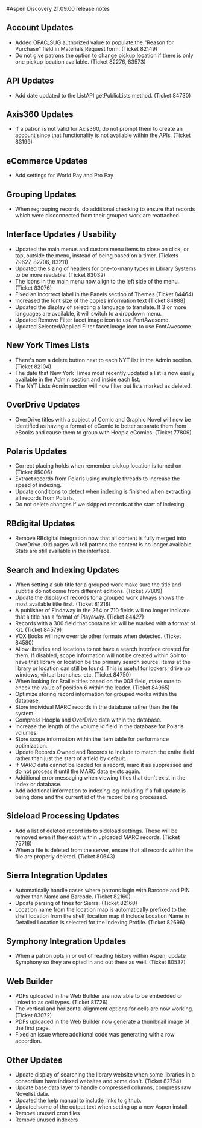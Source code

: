 #Aspen Discovery 21.09.00 release notes
## Account Updates
- Added OPAC_SUG authorized value to populate the "Reason for Purchase" field in Materials Request form. (Ticket 82149)
- Do not give patrons the option to change pickup location if there is only one pickup location available. (Ticket 82276, 83573)

## API Updates
- Add date updated to the ListAPI getPublicLists method. (Ticket 84730) 

## Axis360 Updates
- If a patron is not valid for Axis360, do not prompt them to create an account since that functionality is not available within the APIs. (Ticket 83199) 

## eCommerce Updates
- Add settings for World Pay and Pro Pay

## Grouping Updates
- When regrouping records, do additional checking to ensure that records which were disconnected from their grouped work are reattached.  

## Interface Updates / Usability
- Updated the main menus and custom menu items to close on click, or tap, outside the menu, instead of being based on a timer. (Tickets 79627, 82706, 83211)
- Updated the sizing of headers for one-to-many types in Library Systems to be more readable. (Ticket 83032)
- The icons in the main menu now align to the left side of the menu. (Ticket 83076)
- Fixed an incorrect label in the Panels section of Themes (Ticket 84464)
- Increased the font size of the copies information text (Ticket 84888)
- Updated the display of selecting a language to translate. If 3 or more languages are available, it will switch to a dropdown menu.
- Updated Remove Filter facet image icon to use FontAwesome.
- Updated Selected/Applied Filter facet image icon to use FontAwesome.

## New York Times Lists
- There's now a delete button next to each NYT list in the Admin section. (Ticket 82104)
- The date that New York Times most recently updated a list is now easily available in the Admin section and inside each list.
- The NYT Lists Admin section will now filter out lists marked as deleted.

## OverDrive Updates
- OverDrive titles with a subject of Comic and Graphic Novel will now be identified as having a format of eComic to better separate them from eBooks and cause them to group with Hoopla eComics. (Ticket 77809)

## Polaris Updates
- Correct placing holds when remember pickup location is turned on (Ticket 85006) 
- Extract records from Polaris using multiple threads to increase the speed of indexing. 
- Update conditions to detect when indexing is finished when extracting all records from Polaris. 
- Do not delete changes if we skipped records at the start of indexing. 

## RBdigital Updates
- Remove RBdigital integration now that all content is fully merged into OverDrive. Old pages will tell patrons the content is no longer available. Stats are still available in the interface.

## Search and Indexing Updates
- When setting a sub title for a grouped work make sure the title and subtitle do not come from different editions. (Ticket 77809)
- Update the display of records for a grouped work always shows the most available title first. (Ticket 81218)
- A publisher of Findaway in the 264 or 710 fields will no longer indicate that a title has a format of Playaway. (Ticket 84427)  
- Records with a 300 field that contains kit will be marked with a format of Kit. (Ticket 84579)
- VOX Books will now override other formats when detected. (Ticket 84580)
- Allow libraries and locations to not have a search interface created for them.  If disabled, scope information will not be created within Solr to have that library or location be the primary search source. 
  Items at the library or location can still be found. This is useful for lockers, drive up windows, virtual branches, etc. (Ticket 84750)
- When looking for Braille titles based on the 008 field, make sure to check the value of position 6 within the leader. (Ticket 84965)
- Optimize storing record information for grouped works within the database. 
- Store individual MARC records in the database rather than the file system.
- Compress Hoopla and OverDrive data within the database.
- Increase the length of the volume id field in the database for Polaris volumes.
- Store scope information within the item table for performance optimization.
- Update Records Owned and Records to Include to match the entire field rather than just the start of a field by default. 
- If MARC data cannot be loaded for a record, marc it as suppressed and do not process it until the MARC data exists again.
- Additional error messaging when viewing titles that don't exist in the index or database.
- Add additional information to indexing log including if a full update is being done and the current id of the record being processed. 

## Sideload Processing Updates
- Add a list of deleted record ids to sideload settings.  These will be removed even if they exist within uploaded MARC records. (Ticket 75716)
- When a file is deleted from the server, ensure that all records within the file are properly deleted. (Ticket 80643)

## Sierra Integration Updates
- Automatically handle cases where patrons login with Barcode and PIN rather than Name and Barcode. (Ticket 82160)
- Update parsing of fines for Sierra. (Ticket 82160)
- Location name from the location map is automatically prefixed to the shelf location from the shelf_location map if Include Location Name in Detailed Location is selected for the Indexing Profile. (Ticket 82696)

## Symphony Integration Updates
- When a patron opts in or out of reading history within Aspen, update Symphony so they are opted in and out there as well. (Ticket 80537) 

## Web Builder
- PDFs uploaded in the Web Builder are now able to be embedded or linked to as cell types. (Ticket 81726)
- The vertical and horizontal alignment options for cells are now working. (Ticket 83072)
- PDFs uploaded in the Web Builder now generate a thumbnail image of the first page.
- Fixed an issue where additional code was generating with a row accordion.

## Other Updates
- Update display of searching the library website when some libraries in a consortium have indexed websites and some don't. (Ticket 82754)
- Update base data layer to handle compressed columns, compress raw Novelist data.   
- Updated the help manual to include links to github. 
- Updated some of the output text when setting up a new Aspen install.
- Remove unused cron files
- Remove unused indexers
